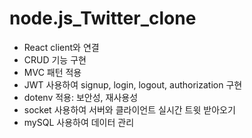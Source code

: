 # node.js_Twitter_clone

- React client와 연결
- CRUD 기능 구현
- MVC 패턴 적용
- JWT 사용하여 signup, login, logout, authorization 구현
- dotenv 적용: 보안성, 재사용성
- socket 사용하여 서버와 클라이언트 실시간 트윗 받아오기
- mySQL 사용하여 데이터 관리

